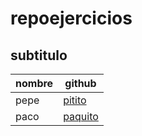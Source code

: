 # repoejercicios

## subtitulo


| nombre |                github                |
|--------|--------------------------------------|
| pepe   | [pitito](http://github.com/pepito)   |
| paco   | [paquito](http://github.com/paquito) |
